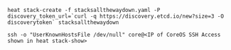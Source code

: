 ```heat stack-create -f stacksallthewaydown.yaml -P discovery_token_url=`curl -q https://discovery.etcd.io/new?size=3 -O discoverytoken` stacksallthewaydown```

`ssh -o "UserKnownHostsFile /dev/null" core@<IP of CoreOS SSH Access shown in heat stack-show>`
